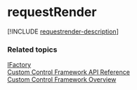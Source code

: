 # requestRender

[!INCLUDE [requestrender-description](includes/requestrender-description.md)]

### Related topics

[IFactory](../ifactory.md)<br />
[Custom Control Framework API Reference](../index.md)<br />
[Custom Control Framework Overview](../../custom-control-framework-overview.md)<br />